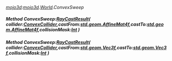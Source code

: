 _[mojo3d](../../modules/mojo3d/mojo3d-module.md):[mojo3d](../../modules/mojo3d/mojo3d-module.md).[World](../../modules/mojo3d/mojo3d-world.md).ConvexSweep_
##### Method ConvexSweep:[RayCastResult](../../modules/mojo3d/mojo3d-raycastresult.md)( collider:[ConvexCollider](../../modules/mojo3d/mojo3d-convexcollider.md),castFrom:[std.geom.AffineMat4f](../../modules/std/std-geom-affinemat4f.md),castTo:[std.geom.AffineMat4f](../../modules/std/std-geom-affinemat4f.md),collisionMask:[Int](../../modules/wonkey/wonkey-types-int.md) )
##### Method ConvexSweep:[RayCastResult](../../modules/mojo3d/mojo3d-raycastresult.md)( collider:[ConvexCollider](../../modules/mojo3d/mojo3d-convexcollider.md),castFrom:[std.geom.Vec3f](../../modules/std/std-geom-vec3f.md),castTo:[std.geom.Vec3f](../../modules/std/std-geom-vec3f.md),collisionMask:[Int](../../modules/wonkey/wonkey-types-int.md) )
